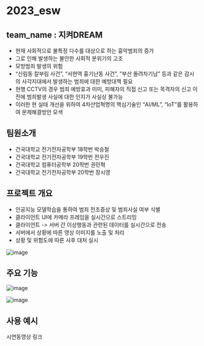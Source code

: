 # 2023_esw
## team_name : 지켜DREAM

- 현재 사회적으로 불특정 다수를 대상으로 하는 흉악범죄의 증가
- 그로 인해 발생하는 불안한 사회적 분위기의 고조
- 모방범죄 발생의 위험
- “신림동 칼부림 사건”, “서현역 흉기난동 사건”, ”부산 돌려차기남” 등과 같은 감시의 사각지대에서 발생하는 범죄에 대한 예방대책 필요
- 현행 CCTV의 경우 범죄 예방효과 미미, 피해자의 직접 신고 또는 목격자의 신고 이전에 범죄발생 사실에 대한 인지가 사실상 불가능
- 이러한 현 실태 개선을 위하여 4차산업혁명의 핵심기술인 “AI/ML”, “IoT”를 활용하여 문제해결방안 모색

## 팀원소개
- 건국대학교 전기전자공학부 18학번 박승철
- 건국대학교 전기전자공학부 19학번 전우진
- 건국대학교 컴퓨터공학부 20학번 권민혁
- 건국대학교 전기전자공학부 20학번 장시영

## 프로젝트 개요

- 인공지능 모델학습을 통하여 범죄 전조증상 및 범죄사실 여부 식별
- 클라이언트 UI에 카메라 프레임을 실시간으로 스트리밍
- 클라이언트 -> 서버 간 이상행동과 관련된 데이터를 실시간으로 전송
- 서버에서 상황에 따른 영상 이미지를 노출 및 처리
- 상황 및 위험도에 따른 사후 대처 실시

![image](https://github.com/imscow11253/2023_esw/assets/71692903/783fdfa2-5c9b-46fd-9a7f-05fb72fa8194)


## 주요 기능

![image](https://github.com/imscow11253/2023_esw/assets/71692903/0e7e1469-81ca-469c-8cae-4b934bd1011f)

![image](https://github.com/imscow11253/2023_esw/assets/71692903/74fa1416-dd08-4aaf-9644-15a432bba807)



## 사용 예시
시연동영상 링크
